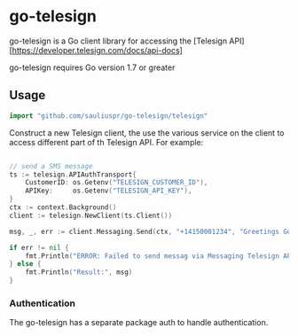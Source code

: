 # go-telesign #

go-telesign is a Go client library for accessing the [Telesign API][https://developer.telesign.com/docs/api-docs]

go-telesign requires Go version 1.7 or greater

## Usage ##

```go
import "github.com/sauliuspr/go-telesign/telesign"
```

Construct a new Telesign client, the use the various service on the client to 
access different part of th Telesign API. For example:

```go

// send a SMS message
ts := telesign.APIAuthTransport{
    CustomerID: os.Getenv("TELESIGN_CUSTOMER_ID"),
    APIKey:     os.Getenv("TELESIGN_API_KEY"),
}
ctx := context.Background()
client := telesign.NewClient(ts.Client())

msg, _, err := client.Messaging.Send(ctx, "+14150001234", "Greetings Gophers!", "MKT", nil)

if err != nil {
    fmt.Println("ERROR: Failed to send messag via Messaging Telesign API: ", err)
} else {
    fmt.Println("Result:", msg)
}
```

### Authentication ###

The go-telesign has a separate package auth to handle authentication. 
